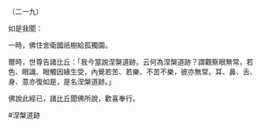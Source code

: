 （二一九）

如是我聞：

一時，佛住舍衛國祇樹給孤獨園。

爾時，世尊告諸比丘：「我今當說涅槃道跡。云何為涅槃道跡？謂觀察眼無常，若色、眼識、眼觸因緣生受，內覺若苦、若樂、不苦不樂，彼亦無常。耳、鼻、舌、身、意亦復如是，是名涅槃道跡。」

佛說此經已，諸比丘聞佛所說，歡喜奉行。



#涅槃道跡
